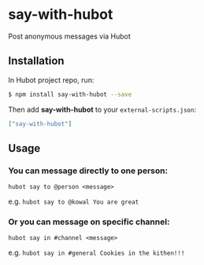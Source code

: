 # say-with-hubot
Post anonymous messages via Hubot

## Installation

In Hubot project repo, run:

```bash
$ npm install say-with-hubot --save
```

Then add **say-with-hubot** to your `external-scripts.json`:

```json
["say-with-hubot"]
```

## Usage

### You can message directly to one person:

`hubot say to @person <message>`

e.g.
`hubot say to @kowal You are great`

### Or you can message on specific channel:

`hubot say in #channel <message>`

e.g.
`hubot say in #general Cookies in the kithen!!!`
